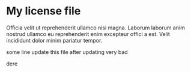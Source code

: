# My license file
Officia velit ut reprehenderit ullamco nisi magna.  Laborum laborum anim nostrud ullamco eu  reprehenderit enim excepteur offici a est. Velit incididunt dolor minim  pariatur tempor.



some line update this file after updating very bad

dere